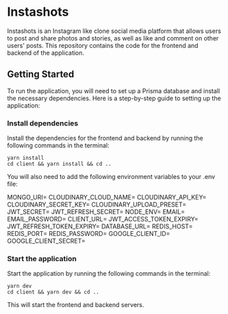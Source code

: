 # Instashots

Instashots is an Instagram like clone social media platform that allows users to post and share photos and stories, as well as like and comment on other users' posts. This repository contains the code for the frontend and backend of the application.

## Getting Started

To run the application, you will need to set up a Prisma database and install the necessary dependencies. Here is a step-by-step guide to setting up the application:

### Install dependencies

Install the dependencies for the frontend and backend by running the following commands in the terminal:

    yarn install
    cd client && yarn install && cd ..

You will also need to add the following environment variables to your .env file:

MONGO_URI=
CLOUDINARY_CLOUD_NAME=
CLOUDINARY_API_KEY=
CLOUDINARY_SECRET_KEY=
CLOUDINARY_UPLOAD_PRESET=
JWT_SECRET=
JWT_REFRESH_SECRET=
NODE_ENV=
EMAIL=
EMAIL_PASSWORD=
CLIENT_URL=
JWT_ACCESS_TOKEN_EXPIRY=
JWT_REFRESH_TOKEN_EXPIRY=
DATABASE_URL=
REDIS_HOST=
REDIS_PORT=
REDIS_PASSWORD=
GOOGLE_CLIENT_ID=
GOOGLE_CLIENT_SECRET=

### Start the application

Start the application by running the following commands in the terminal:

    yarn dev
    cd client && yarn dev && cd ..

This will start the frontend and backend servers.
